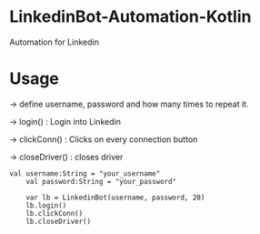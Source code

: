 # LinkedinBot-Automation-Kotlin

Automation for Linkedin

# Usage

-> define username, password and how many times to repeat it.

-> login() : Login into Linkedin

-> clickConn() : Clicks on every connection button

-> closeDriver() : closes driver


    val username:String = "your_username"
        val password:String = "your_password"

        var lb = LinkedinBot(username, password, 20)
        lb.login()
        lb.clickConn()
        lb.closeDriver()
